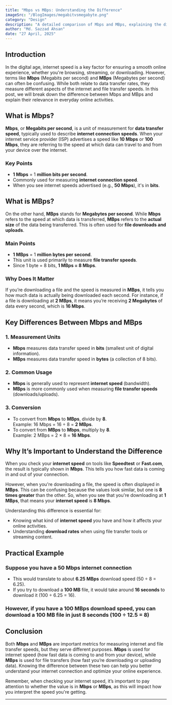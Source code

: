 ```yaml
---
title: "Mbps vs MBps: Understanding the Difference"
imageSrc: "/BlogImages/megabitvsmegabyte.png"
category: "Design"
description: "A detailed comparison of Mbps and MBps, explaining the differences and their relevance to internet speed and file transfers."
author: "Md. Sazzad Ahsan"
date: "27 April, 2025"
---
```


## Introduction

In the digital age, internet speed is a key factor for ensuring a smooth online experience, whether you're browsing, streaming, or downloading. However, terms like **Mbps** (Megabits per second) and **MBps** (Megabytes per second) can often be confusing. While both relate to data transfer rates, they measure different aspects of the internet and file transfer speeds. In this post, we will break down the difference between Mbps and MBps and explain their relevance in everyday online activities.

## What is Mbps?

**Mbps**, or **Megabits per second**, is a unit of measurement for **data transfer speed**, typically used to describe **internet connection speeds**. When your internet service provider (ISP) advertises a speed like **10 Mbps** or **100 Mbps**, they are referring to the speed at which data can travel to and from your device over the internet.

### Key Points

- **1 Mbps** = 1 **million bits per second**.
- Commonly used for measuring **internet connection speed**.
- When you see internet speeds advertised (e.g., **50 Mbps**), it's in **bits**.

## What is MBps?

On the other hand, **MBps** stands for **Megabytes per second**. While **Mbps** refers to the speed at which data is transferred, **MBps** refers to the **actual size** of the data being transferred. This is often used for **file downloads and uploads**.

### Main Points

- **1 MBps** = 1 **million bytes per second**.
- This unit is used primarily to measure **file transfer speeds**.
- Since 1 byte = 8 bits, **1 MBps = 8 Mbps**.

### Why Does It Matter

If you’re downloading a file and the speed is measured in **MBps**, it tells you how much data is actually being downloaded each second. For instance, if a file is downloading at **2 MBps**, it means you’re receiving **2 Megabytes** of data every second, which is **16 Mbps**.

## Key Differences Between Mbps and MBps

### 1. **Measurement Units**

- **Mbps** measures data transfer speed in **bits** (smallest unit of digital information).
- **MBps** measures data transfer speed in **bytes** (a collection of 8 bits).

### 2. **Common Usage**

- **Mbps** is generally used to represent **internet speed** (bandwidth).
- **MBps** is more commonly used when measuring **file transfer speeds** (downloads/uploads).

### 3. **Conversion**

- To convert from **Mbps** to **MBps**, divide by **8**.  
  Example: 16 Mbps = 16 ÷ 8 = **2 MBps**.
- To convert from **MBps** to **Mbps**, multiply by **8**.  
  Example: 2 MBps = 2 × 8 = **16 Mbps**.

## Why It’s Important to Understand the Difference

When you check your **internet speed** on tools like **Speedtest** or **Fast.com**, the result is typically shown in **Mbps**. This tells you how fast data is coming in and out of your connection.

However, when you're downloading a file, the speed is often displayed in **MBps**. This can be confusing because the values look similar, but one is **8 times greater** than the other. So, when you see that you're downloading at **1 MBps**, that means your **internet speed** is **8 Mbps**.

Understanding this difference is essential for:

- Knowing what kind of **internet speed** you have and how it affects your online activities.
- Understanding **download rates** when using file transfer tools or streaming content.

## Practical Example

### Suppose you have a **50 Mbps** internet connection

- This would translate to about **6.25 MBps** download speed (50 ÷ 8 = 6.25).
- If you try to download a **100 MB** file, it would take around **16 seconds** to download it (100 ÷ 6.25 = 16).

### However, if you have a **100 MBps** download speed, you can download a **100 MB** file in just **8 seconds** (100 ÷ 12.5 = 8)

## Conclusion

Both **Mbps** and **MBps** are important metrics for measuring internet and file transfer speeds, but they serve different purposes. **Mbps** is used for internet speed (how fast data is coming to and from your device), while **MBps** is used for file transfers (how fast you’re downloading or uploading data). Knowing the difference between these two can help you better understand your internet connection and optimize your online experience.

Remember, when checking your internet speed, it’s important to pay attention to whether the value is in **Mbps** or **MBps**, as this will impact how you interpret the speed you're getting.

---
